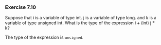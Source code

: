 ### Exercise 7.10

Suppose that i is a variable of type int. j is a variable of type long. and k is a variable of type unsigned int. What is the type of the expression i + (int) j * k?

The type of the expression is ```unsigned```.

